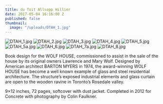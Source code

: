 ```yaml
---
title: du Toit Allsopp Hillier
date: 2017-05-04 16:16:00 Z
published: false
thumbnail:
  image: "/uploads/DTAH_1.jpg"
---
```


![DTAH_1.jpg](/uploads/DTAH_1.jpg)
![DTAH_2.jpg](/uploads/DTAH_2.jpg)
![DTAH_3.jpg](/uploads/DTAH_3.jpg)
![DTAH_4.jpg](/uploads/DTAH_4.jpg)
![DTAH_5.jpg](/uploads/DTAH_5.jpg)
![DTAH_5a.jpg](/uploads/DTAH_5a.jpg)
![DTAH_6.jpg](/uploads/DTAH_6.jpg)
![DTAH_7a.jpg](/uploads/DTAH_7a.jpg)
![DTAH_8.jpg](/uploads/DTAH_8.jpg)

Book design for the WOLF HOUSE, commissioned to assist in the sale of the house by its original owners Lawrence and Mary Wolf. Designed by American architect BARTON MYERS in 1974, the award-winning WOLF HOUSE has become a well known example of glass and steel residential architecture. The structure’s exposed industrial elements and glass curtain are open to the wooden ravine in Toronto’s Rosedale valley. 

9×12 inches,  72 pages, softcover with dust jacket. Completed in 2012 for Concrete with photography by Colin Faulkner.